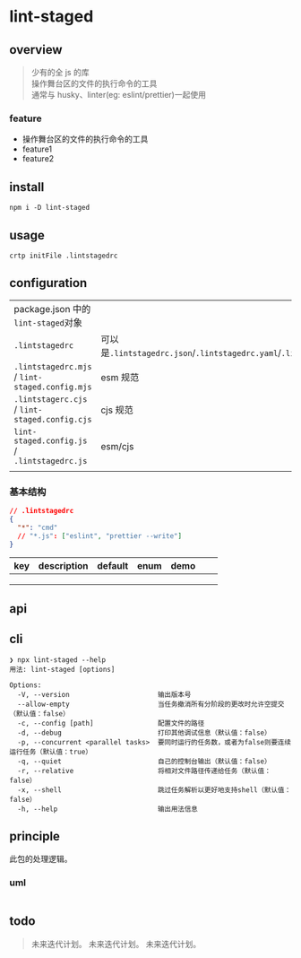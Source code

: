 # lint-staged

## overview

> 少有的全 js 的库  
> 操作舞台区的文件的执行命令的工具  
> 通常与 husky、linter(eg: eslint/prettier)一起使用

### feature

- 操作舞台区的文件的执行命令的工具
- feature1
- feature2

## install

`npm i -D lint-staged`

## usage

```shell
crtp initFile .lintstagedrc
```

## configuration

|                                                |                                                                     |     |     |
| ---------------------------------------------- | ------------------------------------------------------------------- | --- | --- |
| package.json 中的`lint-staged`对象             |                                                                     |     |     |
| `.lintstagedrc`                                | 可以是`.lintstagedrc.json`/`.lintstagedrc.yaml`/`.lintstagedrc.yml` |     |     |
| `.lintstagedrc.mjs` / `lint-staged.config.mjs` | esm 规范                                                            |     |     |
| `.lintstagerc.cjs` / `lint-staged.config.cjs`  | cjs 规范                                                            |     |     |
| `lint-staged.config.js` / `.lintstagedrc.js`   | esm/cjs                                                             |     |     |
|                                                |                                                                     |     |     |

### 基本结构

```json
// .lintstagedrc
{
  "*": "cmd"
  // "*.js": ["eslint", "prettier --write"]
}
```

| key | description | default | enum | demo |     |     |
| --- | ----------- | ------- | ---- | ---- | --- | --- |
|     |             |         |      |      |     |     |
|     |             |         |      |      |     |     |
|     |             |         |      |      |     |     |

## api

## cli

```
❯ npx lint-staged --help
用法: lint-staged [options]

Options:
  -V, --version                      输出版本号
  --allow-empty                      当任务撤消所有分阶段的更改时允许空提交（默认值：false）
  -c, --config [path]                配置文件的路径
  -d, --debug                        打印其他调试信息（默认值：false）
  -p, --concurrent <parallel tasks>  要同时运行的任务数，或者为false则要连续运行任务（默认值：true）
  -q, --quiet                        自己的控制台输出（默认值：false）
  -r, --relative                     将相对文件路径传递给任务（默认值：false）
  -x, --shell                        跳过任务解析以更好地支持shell（默认值：false）
  -h, --help                         输出用法信息
```

## principle

此包的处理逻辑。

### uml

```

```

## todo

> 未来迭代计划。
> 未来迭代计划。
> 未来迭代计划。
